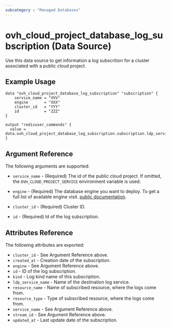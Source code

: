 ```yaml
---
subcategory : "Managed Databases"
---
```


# ovh_cloud_project_database_log_subscription (Data Source)

Use this data source to get information a log subscrition for a cluster associated with a public cloud project.

## Example Usage

```hcl
data "ovh_cloud_project_database_log_subscription" "subscription" {
    service_name = "VVV"
    engine       = "XXX"
    cluster_id   = "YYY"
    id           = "ZZZ"
}

output "redisuser_commands" {
  value = data.ovh_cloud_project_database_log_subscription.subscription.ldp_service_name
}
```

## Argument Reference

The following arguments are supported:

* `service_name` - (Required) The id of the public cloud project. If omitted,
  the `OVH_CLOUD_PROJECT_SERVICE` environment variable is used.

* `engine` - (Required) The database engine you want to deploy. To get a full list of available engine visit.
[public documentation](https://docs.ovh.com/gb/en/publiccloud/databases).

* `cluster_id` - (Required) Cluster ID.

* `id` - (Required) Id of the log subscription.

## Attributes Reference

The following attributes are exported:

* `cluster_id` - See Argument Reference above.
* `created_at` - Creation date of the subscription.
* `engine` - See Argument Reference above.
* `id` - ID of the log subscription.
* `kind` - Log kind name of this subscription.
* `ldp_service_name` - Name of the destination log service.
* `resource_name` - Name of subscribed resource, where the logs come from.
* `resource_type` - Type of subscribed resource, where the logs come from.
* `service_name` - See Argument Reference above.
* `stream_id` - See Argument Reference above.
* `updated_at` - Last update date of the subscription.